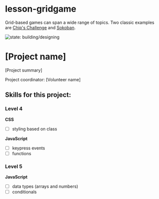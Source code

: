 # lesson-gridgame

Grid-based games can span a wide range of topics. Two classic examples are [Chip's Challenge](http://webccgame.com/?page=play) and [Sokoban](http://sokoban.info/).

![state: building/designing](https://img.shields.io/badge/status-building%2fdesigning-orange.svg)

# [Project name]

[Project summary]

Project coordinator: [Volunteer name]

## Skills for this project:

### Level 4

**CSS**

- [ ] styling based on class

**JavaScript**

- [ ] keypress events
- [ ] functions

### Level 5

**JavaScript**

- [ ] data types (arrays and numbers)
- [ ] conditionals
